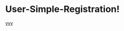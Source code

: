 # User-Simple-Registration!

[yyy](https://user-images.githubusercontent.com/64668105/208733943-558b99e3-52cc-48b0-a81b-9acf4edf6d1a.JPG)
